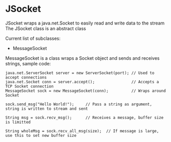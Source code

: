 JSocket
===============

JSocket wraps a java.net.Socket to easily read and write data to the stream
The JSocket class is an abstract class

Current list of subclasses:

- MessageSocket
   
MessageSocket is a class wraps a Socket object and sends and receives strings, sample code:

    java.net.ServerSocket server = new ServerSocket(port); // Used to accept connections
    java.net.Socket conn = server.accept();                // Accepts a TCP Socket connection
    MessageSocket sock = new MessageSocket(conn);          // Wraps around Socket
  
    sock.send_msg("Hello World!");     // Pass a string as argument, string is written to stream and sent
  
    String msg = sock.recv_msg();      // Receives a message, buffer size is limitted
  
    String wholeMsg = sock.recv_all_msg(size);  // If message is large, use this to set new buffer size
